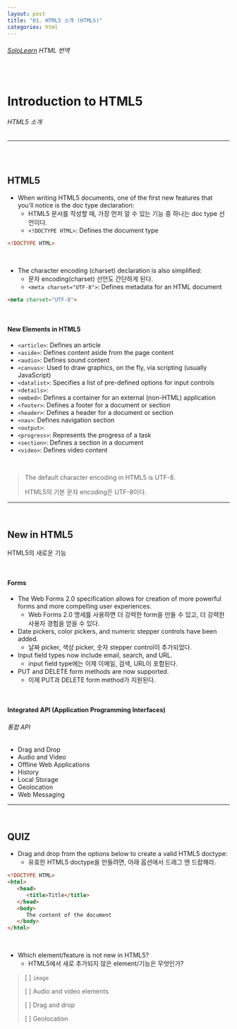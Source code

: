 ```yaml
---
layout: post
title: "01. HTML5 소개 (HTML5)"
categories: html
---
```


###### [SoloLearn](https://www.sololearn.com/) HTML 번역

<br>

# Introduction to HTML5

###### HTML5 소개

------

<br>

<br>

## HTML5

- When writing HTML5 documents, one of the first new features that you'll notice is the doc type declaration:
  - HTML5 문서를 작성할 때, 가장 먼저 알 수 있는 기능 중 하나는 doc type 선언이다.
  - `<!DOCTYPE HTML>`: Defines the document type

```html
<!DOCTYPE HTML>
```

<br>

- The character encoding (charset) declaration is also simplified:
  - 문자 encoding(charset) 선언도 간단하게 된다.
  - `<meta charset="UTF-8">`: Defines metadata for an HTML document

```html
<meta charset="UTF-8">
```

<br>

#### New Elements in HTML5

- `<article>`: Defines an article
- `<aside>`: Defines content aside from the page content
- `<audio>`: Defines sound content
- `<canvas>`: Used to draw graphics, on the fly, via scripting (usually JavaScript)
- `<datalist>`: Specifies a list of pre-defined options for input controls
- `<details>`:
- `<embed>`: Defines a container for an external (non-HTML) application
- `<footer>`: Defines a footer for a document or section
- `<header>`: Defines a header for a document or section
- `<nav>`: Defines navigation section
- `<output>`:
- `<progress>`: Represents the progress of a task
- `<section>`: Defines a section in a document
- `<video>`: Defines video content

<br>

> The default character encoding in HTML5 is UTF-8.
>
> HTML5의 기본 문자 encoding은 UTF-8이다.

------

<br>

## New in HTML5

HTML5의 새로운 기능

<br>

#### Forms

- The Web Forms 2.0 specification allows for creation of more powerful forms and more compelling user experiences.
  - Web Forms 2.0 명세를 사용하면 더 강력한 form을 만들 수 있고, 더 강력한 사용자 경험을 얻을 수 있다.
- Date pickers, color pickers, and numeric stepper controls have been added.
  - 날짜 picker, 색상 picker, 숫자 stepper control이 추가되었다.
- Input field types now include email, search, and URL.
  - input field type에는 이제 이메일, 검색, URL이 포함된다.
- PUT and DELETE form methods are now supported.
  - 이제 PUT과 DELETE form method가 지원된다.

<br>

#### Integrated API (Application Programming Interfaces)

###### 통합 API

- Drag and Drop
- Audio and Video
- Offline Web Applications
- History
- Local Storage
- Geolocation
- Web Messaging

------

<br>

## QUIZ

- Drag and drop from the options below to create a valid HTML5 doctype:
  - 유효한 HTML5 doctype을 만들려면, 아래 옵션에서 드래그 앤 드랍해라.

```html
<!DOCTYPE HTML>
<html>
   <head>
      <title>Title</title>
   </head>
   <body>
      The content of the document
   </body>
</html>
```

<br>

- Which element/feature is not new in HTML5?
  - HTML5에서 새로 추가되지 않은 element/기능은 무엇인가?

> [ ] `image`
>
> [ ] Audio and video elements
>
> [ ] Drag and drop
>
> [ ] Geolocation

<br>